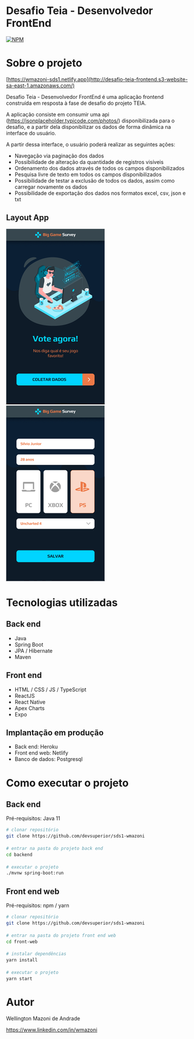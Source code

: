 # Desafio Teia - Desenvolvedor FrontEnd 
[![NPM](https://img.shields.io/npm/l/react)](https://github.com/devsuperior/sds1-wmazoni/blob/master/LICENSE) 

# Sobre o projeto

[https://wmazoni-sds1.netlify.app](http://desafio-teia-frontend.s3-website-sa-east-1.amazonaws.com/)

Desafio Teia - Desenvolvedor FrontEnd é uma aplicação frontend construída em resposta à fase de desafio do projeto TEIA.

A aplicação consiste em consumir uma api (https://jsonplaceholder.typicode.com/photos/) disponibilizada para o desafio, e a partir dela disponibilizar os dados de forma dinâmica na interface do usuário.

A partir dessa interface, o usuário poderá realizar as seguintes ações:
- Navegação via paginação dos dados
- Possibilidade de alteração da quantidade de registros visíveis
- Ordenamento dos dados através de todos os campos disponibilizados
- Pesquisa livre de texto em todos os campos disponibilizados
- Possibilidade de testar a exclusão de todos os dados, assim como carregar novamente os dados
- Possibilidade de exportação dos dados nos formatos excel, csv, json e txt

## Layout App
![Mobile 1](https://github.com/acenelio/assets/raw/main/sds1/mobile1.png) ![Mobile 2](https://github.com/acenelio/assets/raw/main/sds1/mobile2.png)

# Tecnologias utilizadas
## Back end
- Java
- Spring Boot
- JPA / Hibernate
- Maven
## Front end
- HTML / CSS / JS / TypeScript
- ReactJS
- React Native
- Apex Charts
- Expo
## Implantação em produção
- Back end: Heroku
- Front end web: Netlify
- Banco de dados: Postgresql

# Como executar o projeto

## Back end
Pré-requisitos: Java 11

```bash
# clonar repositório
git clone https://github.com/devsuperior/sds1-wmazoni

# entrar na pasta do projeto back end
cd backend

# executar o projeto
./mvnw spring-boot:run
```

## Front end web
Pré-requisitos: npm / yarn

```bash
# clonar repositório
git clone https://github.com/devsuperior/sds1-wmazoni

# entrar na pasta do projeto front end web
cd front-web

# instalar dependências
yarn install

# executar o projeto
yarn start
```

# Autor

Wellington Mazoni de Andrade

https://www.linkedin.com/in/wmazoni

